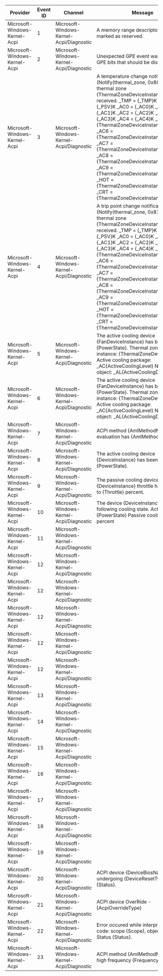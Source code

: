 Provider                       |  Event ID  |  Channel                                   |  Message
-------------------------------|------------|--------------------------------------------|-----------------------------------------------------------------------------------------------------------------------------------------------------------------------------------------------------------------------------------------------------------------------------------------------------------------------------------------------------------------------------------------------------------------------------------------------------------------------------------------------------------------------------------------------------------------------------------------------------------------------------------------------------------------------------------------------------------------------------------
Microsoft-Windows-Kernel-Acpi  |  1         |  Microsoft-Windows-Kernel-Acpi/Diagnostic  |  A memory range descriptor has been marked as reserved.
Microsoft-Windows-Kernel-Acpi  |  2         |  Microsoft-Windows-Kernel-Acpi/Diagnostic  |  Unexpected GPE event was fired on GPE bits that should be disabled.
Microsoft-Windows-Kernel-Acpi  |  3         |  Microsoft-Windows-Kernel-Acpi/Diagnostic  |  A temperature change notification (Notify(thermal_zone, 0x80)) for ACPI thermal zone {ThermalZoneDeviceInstance} has been received.             _TMP = {_TMP}K             _PSV = {_PSV}K             _AC0 = {_AC0}K             _AC1 = {_AC1}K             _AC2 = {_AC2}K             _AC3 = {_AC3}K             _AC4 = {_AC4}K             _AC5 = {ThermalZoneDeviceInstanceLength}0K             _AC6 = {ThermalZoneDeviceInstanceLength}1K             _AC7 = {ThermalZoneDeviceInstanceLength}2K             _AC8 = {ThermalZoneDeviceInstanceLength}3K             _AC9 = {ThermalZoneDeviceInstanceLength}4K             _HOT = {ThermalZoneDeviceInstanceLength}5K             _CRT = {ThermalZoneDeviceInstanceLength}6K
Microsoft-Windows-Kernel-Acpi  |  4         |  Microsoft-Windows-Kernel-Acpi/Diagnostic  |  A trip point change notification (Notify(thermal_zone, 0x81)) for ACPI thermal zone {ThermalZoneDeviceInstance} has been received.             _TMP = {_TMP}K             _PSV = {_PSV}K             _AC0 = {_AC0}K             _AC1 = {_AC1}K             _AC2 = {_AC2}K             _AC3 = {_AC3}K             _AC4 = {_AC4}K             _AC5 = {ThermalZoneDeviceInstanceLength}0K             _AC6 = {ThermalZoneDeviceInstanceLength}1K             _AC7 = {ThermalZoneDeviceInstanceLength}2K             _AC8 = {ThermalZoneDeviceInstanceLength}3K             _AC9 = {ThermalZoneDeviceInstanceLength}4K             _HOT = {ThermalZoneDeviceInstanceLength}5K             _CRT = {ThermalZoneDeviceInstanceLength}6K
Microsoft-Windows-Kernel-Acpi  |  5         |  Microsoft-Windows-Kernel-Acpi/Diagnostic  |  The active cooling device {FanDeviceInstance} has been turned {PowerState}.             Thermal zone device instance: {ThermalZoneDeviceInstance}             Active cooling package: _AC{ActiveCoolingLevel}             Namespace object: _AL{ActiveCoolingDeviceIndex}
Microsoft-Windows-Kernel-Acpi  |  6         |  Microsoft-Windows-Kernel-Acpi/Diagnostic  |  The active cooling device {FanDeviceInstance} has been turned {PowerState}.             Thermal zone device instance: {ThermalZoneDeviceInstance}             Active cooling package: _AC{ActiveCoolingLevel}             Namespace object: _AL{ActiveCoolingDeviceIndex}
Microsoft-Windows-Kernel-Acpi  |  7         |  Microsoft-Windows-Kernel-Acpi/Diagnostic  |  ACPI method {AmlMethodName} evaluation has {AmlMethodState}.
Microsoft-Windows-Kernel-Acpi  |  8         |  Microsoft-Windows-Kernel-Acpi/Diagnostic  |  The active cooling device {DeviceInstance} has been turned {PowerState}.
Microsoft-Windows-Kernel-Acpi  |  9         |  Microsoft-Windows-Kernel-Acpi/Diagnostic  |  The passive cooling device {DeviceInstance} throttle has changed to {Throttle} percent.
Microsoft-Windows-Kernel-Acpi  |  10        |  Microsoft-Windows-Kernel-Acpi/Diagnostic  |  The device {DeviceInstance} has the following cooling state.             Active cooling: {PowerState}             Passive cooling: {Throttle} percent
Microsoft-Windows-Kernel-Acpi  |  11        |  Microsoft-Windows-Kernel-Acpi/Diagnostic  |
Microsoft-Windows-Kernel-Acpi  |  12        |  Microsoft-Windows-Kernel-Acpi/Diagnostic  |
Microsoft-Windows-Kernel-Acpi  |  12        |  Microsoft-Windows-Kernel-Acpi/Diagnostic  |
Microsoft-Windows-Kernel-Acpi  |  12        |  Microsoft-Windows-Kernel-Acpi/Diagnostic  |
Microsoft-Windows-Kernel-Acpi  |  12        |  Microsoft-Windows-Kernel-Acpi/Diagnostic  |
Microsoft-Windows-Kernel-Acpi  |  12        |  Microsoft-Windows-Kernel-Acpi/Diagnostic  |
Microsoft-Windows-Kernel-Acpi  |  13        |  Microsoft-Windows-Kernel-Acpi/Diagnostic  |
Microsoft-Windows-Kernel-Acpi  |  14        |  Microsoft-Windows-Kernel-Acpi/Diagnostic  |
Microsoft-Windows-Kernel-Acpi  |  15        |  Microsoft-Windows-Kernel-Acpi/Diagnostic  |
Microsoft-Windows-Kernel-Acpi  |  16        |  Microsoft-Windows-Kernel-Acpi/Diagnostic  |
Microsoft-Windows-Kernel-Acpi  |  17        |  Microsoft-Windows-Kernel-Acpi/Diagnostic  |
Microsoft-Windows-Kernel-Acpi  |  18        |  Microsoft-Windows-Kernel-Acpi/Diagnostic  |
Microsoft-Windows-Kernel-Acpi  |  19        |  Microsoft-Windows-Kernel-Acpi/Diagnostic  |
Microsoft-Windows-Kernel-Acpi  |  20        |  Microsoft-Windows-Kernel-Acpi/Diagnostic  |  ACPI device {DeviceBiosName} is undergoing {DeviceResetType}. Status {Status}.
Microsoft-Windows-Kernel-Acpi  |  21        |  Microsoft-Windows-Kernel-Acpi/Diagnostic  |  ACPI device OverRide - {AcpiOverrideType}
Microsoft-Windows-Kernel-Acpi  |  22        |  Microsoft-Windows-Kernel-Acpi/Diagnostic  |  Error occured while interpreting AML code: scope {Scope}, object {Object}. Status {Status}.
Microsoft-Windows-Kernel-Acpi  |  23        |  Microsoft-Windows-Kernel-Acpi/Diagnostic  |  ACPI method {AmlMethodName} has high frequency {Frequency}.